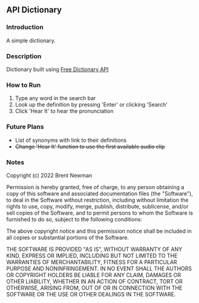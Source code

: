 <h2>API Dictionary</h2>

<h3>Introduction</h3>

A simple dictionary.

<h3>Description</h3>

Dictionary built using [Free Dictionary API](https://dictionaryapi.dev/)

<h3>How to Run</h3>

<ol>
  <li>Type any word in the search bar</li>
  <li>Look up the definition by pressing 'Enter' or clicking 'Search'</li>
  <li>Click 'Hear It' to hear the pronunciation</li>
  
</ol>

<h3>Future Plans</h3>

- List of synonyms with link to their definitions 
- ~~Change 'Hear It' function to use the first available audio clip~~

<h3>Notes</h3>

Copyright (c) 2022 Brent Newman

Permission is hereby granted, free of charge, to any person obtaining a copy
of this software and associated documentation files (the "Software"), to deal
in the Software without restriction, including without limitation the rights
to use, copy, modify, merge, publish, distribute, sublicense, and/or sell
copies of the Software, and to permit persons to whom the Software is
furnished to do so, subject to the following conditions:

The above copyright notice and this permission notice shall be included in all
copies or substantial portions of the Software.

THE SOFTWARE IS PROVIDED "AS IS", WITHOUT WARRANTY OF ANY KIND, EXPRESS OR
IMPLIED, INCLUDING BUT NOT LIMITED TO THE WARRANTIES OF MERCHANTABILITY,
FITNESS FOR A PARTICULAR PURPOSE AND NONINFRINGEMENT. IN NO EVENT SHALL THE
AUTHORS OR COPYRIGHT HOLDERS BE LIABLE FOR ANY CLAIM, DAMAGES OR OTHER
LIABILITY, WHETHER IN AN ACTION OF CONTRACT, TORT OR OTHERWISE, ARISING FROM,
OUT OF OR IN CONNECTION WITH THE SOFTWARE OR THE USE OR OTHER DEALINGS IN THE
SOFTWARE.

